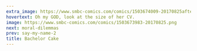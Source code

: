 ```yaml
---
extra_image: https://www.smbc-comics.com/comics/1503674009-20170825after.png
hovertext: Oh my GOD, look at the size of her CV.
image: https://www.smbc-comics.com/comics/1503673983-20170825.png
next: moral-dilemmas
prev: say-my-name-2
title: Bachelor Cake
---
```

